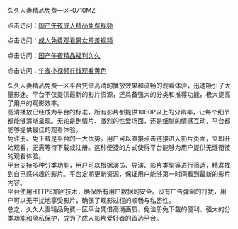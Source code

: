 久久人妻精品免费一区-0710MZ

点击访问：<a href="https://heiliaoow5kzm.pages.dev">国产午夜成人精品免费视频</a>

点击访问：<a href="https://heiliaoxqkkct.pages.dev">成人免费观看男女羞羞视频</a>

点击访问：<a href="https://heiliaowzu4ur.pages.dev">国产午夜精品福利久久</a>

点击访问：<a href="https://heiliaoxwd5i8.pages.dev">午夜小视频在线观看黄色</a>

久久人妻精品免费一区平台凭借高清的播放效果和流畅的观看体验，迅速吸引了大量影迷。平台不仅提供最新的影片资源，还具备强大的分类和推荐功能，极大提高了用户的观影效率。  
高清播放已经成为平台的标准，所有影片都提供1080P以上的分辨率，让每个细节都能够清晰呈现。无论是剧情片、激烈的性爱场面，还是细腻的情感互动，平台都能够提供最佳的观看体验。  
免注册、免下载是平台的一大优势。用户可以直接点击链接进入影片页面，立即开始观看，无需等待下载或注册。这种便捷的方式使得平台能够为用户提供无缝衔接的观看体验。  
平台支持多种分类功能，用户可以根据演员、导演、影片类型等进行筛选，精准找到自己感兴趣的影片。平台定期更新资源，保证用户能够第一时间看到最新的影片内容。  
平台使用HTTPS加密技术，确保所有用户数据的安全。没有广告弹窗的打扰，用户可以无干扰地享受影片，确保了观影过程的顺畅与私密性。  
总之，久久人妻精品免费一区平台凭借高清画质、免注册免下载的便利、强大的分类功能和隐私保护，成为了成人影片爱好者的首选平台。

<span style="display:none;">[Canonical link]( )</span>

